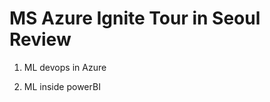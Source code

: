 # MS Azure Ignite Tour in Seoul Review

1. ML devops in Azure

2. ML inside powerBI
<!--stackedit_data:
eyJoaXN0b3J5IjpbMTY3NzY4MDQyNV19
-->